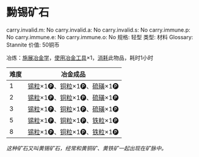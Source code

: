 # 黝锡矿石

carry.invalid.m: No
carry.invalid.a: No
carry.invalid.s: No
carry.immune.p: No
carry.immune.e: No
carry.immune.o: No
规格: 轻型
类型: 材料
Glossary: Stannite
价值: 50铜币

<aside>

冶炼：[施展](https://www.notion.so/1b3d619a067b80f38dccf027f026b32f?pvs=21)[冶金学](https://www.notion.so/1d4d619a067b8050bb96cde95147e0a7?pvs=21)，[使用](https://www.notion.so/1b3d619a067b80bbbbacd6817c707325?pvs=21)[冶金工具](%E5%86%B6%E9%87%91%E5%B7%A5%E5%85%B7%201d4d619a067b8092b3e9fda42e4da44e.md)×1，[消耗](https://www.notion.so/1b3d619a067b80789d16e44120e1be39?pvs=21)此物品，耗时1小时

| **难度** | 冶金成品 |
| --- | --- |
| 1 | [锡粒](%E9%94%A1%E7%B2%92%201d4d619a067b8036be7cf86bb72a057d.md)×1🅟、[铜粒](%E9%93%9C%E7%B2%92%201d4d619a067b804bae09e19303c5ef28.md)×1🅟、[硫磺](%E7%A1%AB%E7%A3%BA%201b5d619a067b80daae78fdda36a32bf6.md)×1🅟 |
| 2 | [锡粒](%E9%94%A1%E7%B2%92%201d4d619a067b8036be7cf86bb72a057d.md)×1🅟、[铜粒](%E9%93%9C%E7%B2%92%201d4d619a067b804bae09e19303c5ef28.md)×1🅟、[硫磺](%E7%A1%AB%E7%A3%BA%201b5d619a067b80daae78fdda36a32bf6.md)×1🅟 |
| 3 | [锡粒](%E9%94%A1%E7%B2%92%201d4d619a067b8036be7cf86bb72a057d.md)×1🅟、[铜粒](%E9%93%9C%E7%B2%92%201d4d619a067b804bae09e19303c5ef28.md)×1🅟、[硫磺](%E7%A1%AB%E7%A3%BA%201b5d619a067b80daae78fdda36a32bf6.md)×1🅟 |
| 5 | [锡粒](%E9%94%A1%E7%B2%92%201d4d619a067b8036be7cf86bb72a057d.md)×1🅟、[铜粒](%E9%93%9C%E7%B2%92%201d4d619a067b804bae09e19303c5ef28.md)×1🅟、[铁粒](%E9%93%81%E7%B2%92%201d4d619a067b80daa891ce4ffe9bc77d.md)×1🅟 |
| 8 | [锡粒](%E9%94%A1%E7%B2%92%201d4d619a067b8036be7cf86bb72a057d.md)×1🅟、[铜粒](%E9%93%9C%E7%B2%92%201d4d619a067b804bae09e19303c5ef28.md)×1🅟、[铁粒](%E9%93%81%E7%B2%92%201d4d619a067b80daa891ce4ffe9bc77d.md)×1🅟 |
</aside>

*这种矿石又叫黄锡矿石，经常和黄铜矿、黄铁矿一起出现在矿脉中。*